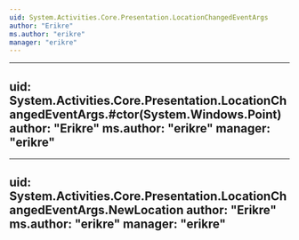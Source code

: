 ```yaml
---
uid: System.Activities.Core.Presentation.LocationChangedEventArgs
author: "Erikre"
ms.author: "erikre"
manager: "erikre"
---
```


---
uid: System.Activities.Core.Presentation.LocationChangedEventArgs.#ctor(System.Windows.Point)
author: "Erikre"
ms.author: "erikre"
manager: "erikre"
---

---
uid: System.Activities.Core.Presentation.LocationChangedEventArgs.NewLocation
author: "Erikre"
ms.author: "erikre"
manager: "erikre"
---
